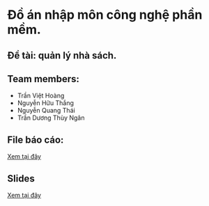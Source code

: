# Đồ án nhập môn công nghệ phần mềm.
## Đề tài: quản lý nhà sách.

## Team members: 
+ Trần Việt Hoàng
+ Nguyễn Hữu Thắng
+ Nguyễn Quang Thái
+ Trần Dương Thùy Ngân

## File báo cáo: 
[Xem tại đây](https://github.com/hoangtv2000/bookstore_management/blob/master/B%C3%A1o%20C%C3%A1o%20%C4%90%E1%BB%93%20%C3%81n%20CNPM.pdf)

## Slides
[Xem tại đây](https://github.com/hoangtv2000/bookstore_management/blob/master/Software%20Development%20Business%20Plan.pdf)
